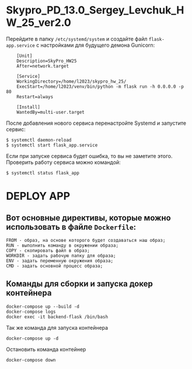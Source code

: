 # Skypro_PD_13.0_Sergey_Levchuk_HW_25_ver2.0

Перейдите в папку `/etc/systemd/system` и создайте файл `flask-app.service` с настройками для будущего демона Gunicorn:

```
    [Unit]
    Description=SkyPro_HW25
    After=network.target
    
    [Service]
    WorkingDirectory=/home/l2023/skypro_hw_25/
    ExecStart=/home/l2023/venv/bin/python -m flask run -h 0.0.0.0 -p 80
    Restart=always
    
    [Install]
    WantedBy=multi-user.target
```
После добавления нового сервиса перенастройте Systemd и запустите сервис:

```shell
$ systemctl daemon-reload
$ systemctl start flask_app.service
```
Если при запуске сервиса будет ошибка, то вы не заметите этого. Проверить работу сервиса можно командой:
```shell
$ systemctl status flask_app
```

# DEPLOY APP

## Вот основные директивы, которые можно использовать в файле `Dockerfile`:

    FROM - образ, на основе которого будет создаваться наш образ;
    RUN - выполнить команду в окружении образа;
    COPY - скопировать файл в образ;
    WORKDIR - задать рабочую папку для образа;
    ENV - задать переменную окружения образа;
    CMD - задать основной процесс образа;

## Команды для сборки и запуска докер контейнера
    docker-compose up --build -d
    docker-compose logs
    docker exec -it backend-flask /bin/bash

Так же команда для запуска контейнера 

    docker-compose up -d
Остановить команда контейнер

    docker-compose down
